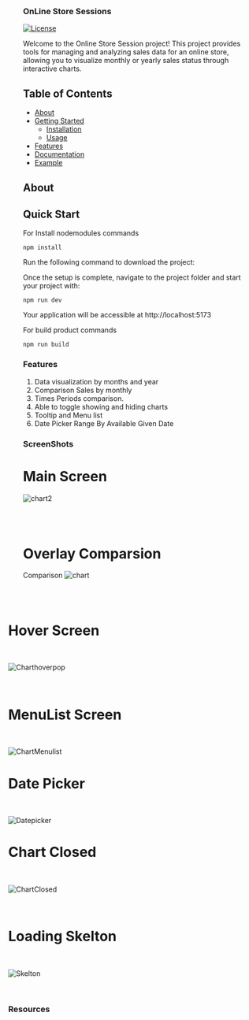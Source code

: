 <div  style="margin: 30px;">
  
### OnLine Store Sessions


[![License](https://img.shields.io/badge/license-MIT-blue.svg)](https://opensource.org/licenses/MIT)


Welcome to the Online Store Session project! This project provides tools for managing and analyzing sales data for an online store, allowing you to visualize monthly or yearly sales status through interactive charts.

## Table of Contents

- [About](#about)
- [Getting Started](#getting-started)
  - [Installation](#installation)
  - [Usage](#usage)
- [Features](#features)
- [Documentation](#documentation)
- [Example](#Screenshots)


## About


## Quick Start

For Install nodemodules commands

```
npm install
```

Run the following command to download the project:

Once the setup is complete, navigate to the project folder and start your project with:

```
npm run dev
```
Your application will be accessible at http://localhost:5173

For build product commands

```
npm run build
```

### Features
   1. Data visualization by months and year
   2. Comparison Sales by monthly
   3. Times Periods comparison.
   4. Able to toggle showing and hiding charts
   5. Tooltip and Menu list
   6. Date Picker Range By Available Given Date


### ScreenShots

  # Main Screen  

![chart2](https://github.com/Ashutosh5333/MarbleFroontend/assets/101393850/3f0e8021-6998-485f-a4a6-6750dc083c17)


<br />
<br />

  # Overlay Comparsion 

Comparison ![chart](https://github.com/Ashutosh5333/MarbleFroontend/assets/101393850/8723d3c2-fec4-4bd1-a471-8344ae723ac5)

</div>
<br />
  
  # Hover Screen
  
<br />

![Charthoverpop](https://github.com/Ashutosh5333/MarbleFroontend/assets/101393850/44f679a8-cfd3-4d6e-95fb-b8960b623baa)

<br />

# MenuList Screen


<br />

![ChartMenulist](https://github.com/Ashutosh5333/MarbleFroontend/assets/101393850/1b808035-3f3b-4e4b-9638-4f000c6155a6)
<br />

# Date Picker

<br />

![Datepicker](https://github.com/Ashutosh5333/MarbleFroontend/assets/101393850/3d41f5a1-ece8-4be1-8ef0-7de3de9d238e)
<br />

# Chart Closed

<br />

![ChartClosed](https://github.com/Ashutosh5333/MarbleFroontend/assets/101393850/df332cc6-e014-40d4-8775-846efff6133d)


<br />

# Loading Skelton

<br />

![Skelton](https://github.com/Ashutosh5333/MarbleFroontend/assets/101393850/4d8255bf-e3ba-47a9-8a85-af05e903119e)


<br />





### Resources
